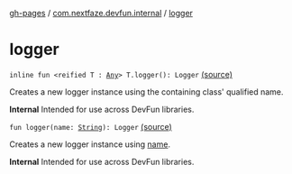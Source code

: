 [gh-pages](../index.md) / [com.nextfaze.devfun.internal](index.md) / [logger](.)

# logger

`inline fun <reified T : `[`Any`](https://kotlinlang.org/api/latest/jvm/stdlib/kotlin/-any/index.html)`> T.logger(): Logger` [(source)](https://github.com/NextFaze/dev-fun/tree/master/devfun-annotations/src/main/java/com/nextfaze/devfun/internal/Logging.kt#L22)

Creates a new logger instance using the containing class' qualified name.

**Internal**
Intended for use across DevFun libraries.

`fun logger(name: `[`String`](https://kotlinlang.org/api/latest/jvm/stdlib/kotlin/-string/index.html)`): Logger` [(source)](https://github.com/NextFaze/dev-fun/tree/master/devfun-annotations/src/main/java/com/nextfaze/devfun/internal/Logging.kt#L30)

Creates a new logger instance using [name](logger.md#com.nextfaze.devfun.internal$logger(kotlin.String)/name).

**Internal**
Intended for use across DevFun libraries.

